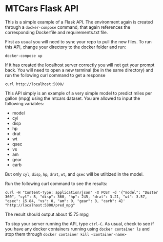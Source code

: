 # MTCars Flask API


This is a simple example of a Flask API. The environment again is created through a `docker-compose` command, that again references the corresponding Dockerfile and requirements.txt file. 

First as usual you will need to sync your repo to pull the new files. To run this API, change your directory to the docker folder and run:

`docker-compose up`

If it has created the localhost server correctly you will not get your prompt back. You will need to open a new terminal (be in the same directory) and run the following curl command to get a response

`curl http://localhost:5000/`

This API simply is an example of a very simple model to predict miles per gallon (mpg) using the mtcars dataset. You are allowed to input the following variables:
* model
* cyl
* disp
* hp
* drat
* wt
* qsec
* vs
* am
* gear
* carb

But only `cyl`, `disp`, `hp`, `drat`, `wt`, and `qsec` will be utiltized in the model.

Run the following curl command to see the results:

`curl -H "Content-Type: application/json" -X POST -d '{"model": "Duster 360", "cyl": 8, "disp": 360, "hp": 245, "drat": 3.21, "wt": 3.57, "qsec": 15.84, "vs": 0, "am": 0, "gear": 3, "carb": 4}' "http://localhost:5000/pred_mpg"`

The result should output about 15.75 mpg

To stop your server running the API, type `ctrl-C`. As usual, check to see if you have any docker containers running using `docker container ls` and stop them through `docker container kill <container-name>`
